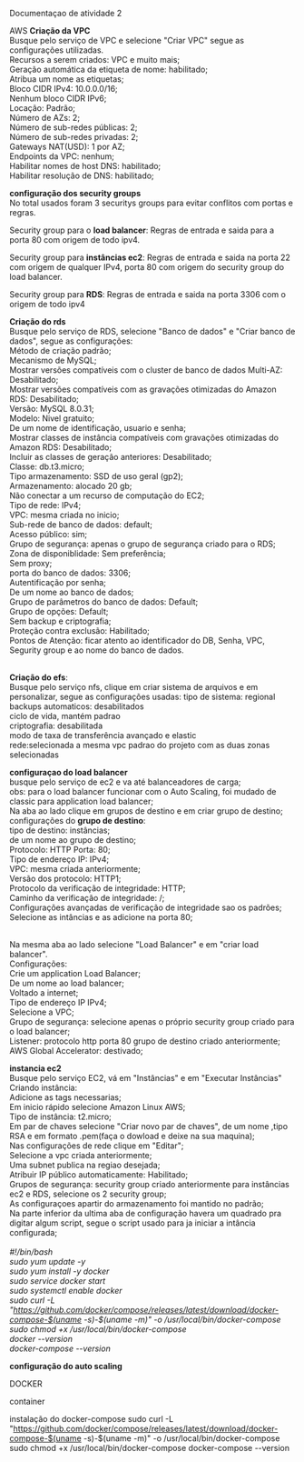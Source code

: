Documentaçao de atividade 2

AWS
**Criação da VPC**<br>
Busque pelo serviço de VPC e selecione "Criar VPC" segue as configurações utilizadas.<br>
Recursos a serem criados: VPC e muito mais;<br>
Geração automática da etiqueta de nome: habilitado; <br>
Atribua um nome as etiquetas;<br>
Bloco CIDR IPv4: 10.0.0.0/16;<br>
Nenhum bloco CIDR IPv6;<br>
Locação: Padrão;<br>
Número de AZs: 2;<br>
Número de sub-redes públicas: 2;<br>
Número de sub-redes privadas: 2;<br>
Gateways NAT(USD): 1 por AZ;<br>
Endpoints da VPC: nenhum;<br>
Habilitar nomes de host DNS: habilitado;<br>
Habilitar resolução de DNS: habilitado;<br>

**configuração dos security groups**<br>
No total usados foram 3 securitys groups para evitar conflitos com portas e regras.<br>

Security group para o **load balancer**: Regras de entrada e saida para a porta 80 com origem de todo ipv4.<br>
  
Security group para **instâncias ec2**: Regras de entrada e saida na porta 22 com origem de qualquer IPv4, porta 80 com origem do security group do load balancer.<br>
    
Security group para **RDS**: Regras de entrada e saida na porta 3306 com o origem de todo ipv4<br>

**Criação do rds**<br>
Busque pelo serviço de RDS, selecione "Banco de dados" e "Criar banco de dados", segue as configurações:<br>
Método de criação padrão;<br>
Mecanismo de MySQL;<br>
Mostrar versões compatíveis com o cluster de banco de dados Multi-AZ: Desabilitado;<br>
Mostrar versões compatíveis com as gravações otimizadas do Amazon RDS: Desabilitado;<br>
Versão: MySQL 8.0.31;<br>
Modelo: Nivel gratuito;<br>
De um nome de identificação, usuario e senha;<br>
Mostrar classes de instância compatíveis com gravações otimizadas do Amazon RDS: Desabilitado;<br>
Incluir as classes de geração anteriores: Desabilitado;<br>
Classe:  db.t3.micro;<br>
Tipo armazenamento: SSD de uso geral (gp2);<br>
Armazenamento: alocado 20 gb;<br>
Não conectar a um recurso de computação do EC2;<br>
Tipo de rede: IPv4;<br>
VPC: mesma criada no inicio;<br>
Sub-rede de banco de dados: default;<br>
Acesso público: sim;<br>
Grupo de segurança: apenas o grupo de segurança criado para o RDS;<br>
Zona de disponiblidade: Sem preferência;<br>
Sem proxy;<br>
porta do banco de dados: 3306;<br>
Autentificação por senha;<br>
De um nome ao banco de dados;<br>
Grupo de parâmetros do banco de dados: Default;<br>
Grupo de opções: Default;<br>
Sem backup e criptografia;<br>
Proteção contra exclusão: Habilitado;<br>
Pontos de Atenção: ficar atento ao identificador do DB, Senha, VPC, Segurity group e ao nome do banco de dados.<br>

<br>**Criação do efs**:<br>
Busque pelo serviço nfs, clique em criar sistema de arquivos e em personalizar, segue as configurações usadas:
tipo de sistema: regional<br>
backups automaticos: desabilitados<br>
ciclo de vida, mantém padrao<br>
criptografia: desabilitada<br>
modo de taxa de transferência avançado e elastic<br>
rede:selecionada a mesma vpc padrao do projeto com as duas zonas selecionadas<br>

**configuraçao do load balancer**<br>
busque pelo serviço de ec2 e va até balanceadores de carga;<br>
obs: para o load balancer funcionar com o Auto Scaling, foi mudado de classic para application load balancer;<br>
Na aba ao lado clique em grupos de destino e em criar grupo de destino; <br>
configurações do **grupo de destino**:<br>
tipo de destino: instâncias;<br>
de um nome ao grupo de destino;<br>
Protocolo: HTTP Porta: 80;<br>
Tipo de endereço IP: IPv4;<br>
VPC: mesma criada anteriormente;<br>
Versão dos protocolo: HTTP1;<br>
Protocolo da verificação de integridade: HTTP;<br>
Caminho da verificação de integridade: /;<br>
Configurações avançadas de verificação de integridade sao os padrões;<br>
Selecione as intâncias e as adicione na porta 80;<br>

<br>Na mesma aba ao lado selecione "Load Balancer" e em "criar load balancer".<br>
Configurações: <br>
Crie um application Load Balancer;<br>
De um nome ao load balancer;<br>
Voltado a internet;<br>
Tipo de endereço IP IPv4;<br>
Selecione a VPC;<br>
Grupo de segurança: selecione apenas o próprio security group criado para o load balancer;<br>
Listener: protocolo http porta 80 grupo de destino criado anteriormente;<br>
AWS Global Accelerator: destivado;<br>

**instancia ec2**<br>
Busque pelo serviço EC2, vá em "Instâncias" e em "Executar Instâncias"<br>
Criando instância:<br>
Adicione as tags necessarias;<br>
Em inicio rápido selecione Amazon Linux AWS;<br>
Tipo de instância: t2.micro;<br>
Em par de chaves selecione "Criar novo par de chaves", de um nome ,tipo RSA e em formato .pem(faça o dowload e deixe na sua maquina);<br>
Nas configurações de rede clique em "Editar";<br>
Selecione a vpc criada anteriormente;<br>
Uma subnet publica na regiao desejada;<br>
Atribuir IP público automaticamente: Habilitado;<br>
Grupos de segurança: security group criado anteriormente para instâncias ec2 e RDS, selecione os 2 security group;<br>
As configuraçoes apartir do armazenamento foi mantido no padrão;<br>
Na parte inferior da ultima aba de configuração havera um quadrado pra digitar algum script, segue o script usado para ja iniciar a intância configurada;<br>
<br>*#!/bin/bash<br>
sudo yum update -y<br>
sudo yum install -y docker<br>
sudo service docker start<br>
sudo systemctl enable docker<br>
sudo curl -L "https://github.com/docker/compose/releases/latest/download/docker-compose-$(uname -s)-$(uname -m)" -o /usr/local/bin/docker-compose<br>
sudo chmod +x /usr/local/bin/docker-compose<br>
docker --version<br>
docker-compose --version*<br>

**configuração do auto scaling**<br>

DOCKER

container 


instalação do docker-compose
sudo curl -L "https://github.com/docker/compose/releases/latest/download/docker-compose-$(uname -s)-$(uname -m)" -o /usr/local/bin/docker-compose <br>
sudo chmod +x /usr/local/bin/docker-compose
docker-compose --version
